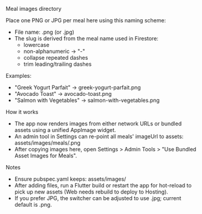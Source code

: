 Meal images directory

Place one PNG or JPG per meal here using this naming scheme:
- File name: <meal-slug>.png (or .jpg)
- The slug is derived from the meal name used in Firestore:
  - lowercase
  - non-alphanumeric -> "-"
  - collapse repeated dashes
  - trim leading/trailing dashes

Examples:
- "Greek Yogurt Parfait" -> greek-yogurt-parfait.png
- "Avocado Toast" -> avocado-toast.png
- "Salmon with Vegetables" -> salmon-with-vegetables.png

How it works
- The app now renders images from either network URLs or bundled assets using a unified AppImage widget.
- An admin tool in Settings can re-point all meals' imageUrl to assets: assets/images/meals/<slug>.png
- After copying images here, open Settings > Admin Tools > "Use Bundled Asset Images for Meals".

Notes
- Ensure pubspec.yaml keeps: assets/images/
- After adding files, run a Flutter build or restart the app for hot-reload to pick up new assets (Web needs rebuild to deploy to Hosting).
- If you prefer JPG, the switcher can be adjusted to use .jpg; current default is .png.
